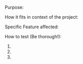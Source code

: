 
Purpose:



How it fits in context of the project:



Specific Feature affected:



How to test (Be thorough!):

1.

2.

3.
